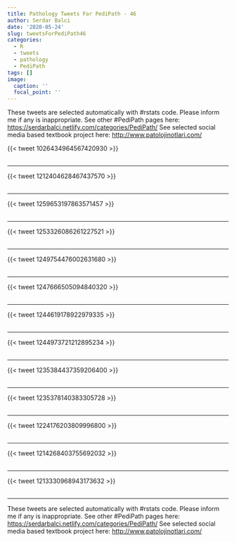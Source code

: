 ```yaml
---
title: Pathology Tweets For PediPath - 46
author: Serdar Balci
date: '2020-05-24'
slug: tweetsForPediPath46
categories:
  - R
  - tweets
  - pathology
  - PediPath
tags: []
image:
  caption: ''
  focal_point: ''
---
```



These tweets are selected automatically with #rstats code. Please inform me if any is inappropriate.
See other #PediPath pages here: https://serdarbalci.netlify.com/categories/PediPath/ 
See selected social media based textbook project here: http://www.patolojinotlari.com/

{{< tweet 1026434964567420930 >}}
<br>
<br>
<hr>
{{< tweet 1212404628467437570 >}}
<br>
<br>
<hr>
{{< tweet 1259653197863571457 >}}
<br>
<br>
<hr>
{{< tweet 1253326086261227521 >}}
<br>
<br>
<hr>
{{< tweet 1249754476002631680 >}}
<br>
<br>
<hr>
{{< tweet 1247666505094840320 >}}
<br>
<br>
<hr>
{{< tweet 1244619178922979335 >}}
<br>
<br>
<hr>
{{< tweet 1244973721212895234 >}}
<br>
<br>
<hr>
{{< tweet 1235384437359206400 >}}
<br>
<br>
<hr>
{{< tweet 1235378140383305728 >}}
<br>
<br>
<hr>
{{< tweet 1224176203809996800 >}}
<br>
<br>
<hr>
{{< tweet 1214268403755692032 >}}
<br>
<br>
<hr>
{{< tweet 1213330968943173632 >}}
<br>
<br>
<hr>


These tweets are selected automatically with #rstats code. Please inform me if any is inappropriate.
See other #PediPath pages here: https://serdarbalci.netlify.com/categories/PediPath/ 
See selected social media based textbook project here: http://www.patolojinotlari.com/
